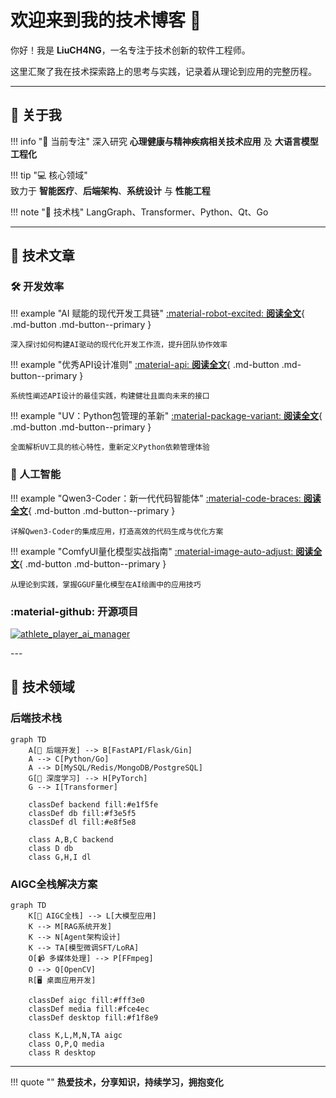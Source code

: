 # 欢迎来到我的技术博客 👋

<div class="hero-section" markdown="1">

你好！我是 **LiuCH4NG**，一名专注于技术创新的软件工程师。

这里汇聚了我在技术探索路上的思考与实践，记录着从理论到应用的完整历程。

</div>

---

## 🚀 关于我

<div class="about-grid" markdown="1">

!!! info "🌱 当前专注"
    深入研究 **心理健康与精神疾病相关技术应用** 及 **大语言模型工程化**

!!! tip "💻 核心领域"  
    致力于 **智能医疗**、**后端架构**、**系统设计** 与 **性能工程**

!!! note "🎯 技术栈"
    LangGraph、Transformer、Python、Qt、Go

</div>

---

## 📝 技术文章

### 🛠️ 开发效率

<div class="article-cards" markdown="1">

!!! example "AI 赋能的现代开发工具链"
    [:material-robot-excited: **阅读全文**](tech/AI_tools.md){ .md-button .md-button--primary }
    
    深入探讨如何构建AI驱动的现代化开发工作流，提升团队协作效率

!!! example "优秀API设计准则"
    [:material-api: **阅读全文**](tech/优秀API设计.md){ .md-button .md-button--primary }
    
    系统性阐述API设计的最佳实践，构建健壮且面向未来的接口

!!! example "UV：Python包管理的革新"
    [:material-package-variant: **阅读全文**](tech/uv_tutorial.md){ .md-button .md-button--primary }
    
    全面解析UV工具的核心特性，重新定义Python依赖管理体验

</div>

### 🤖 人工智能

<div class="article-cards" markdown="1">

!!! example "Qwen3-Coder：新一代代码智能体"
    [:material-code-braces: **阅读全文**](llm/qwen3_coder_tutorial.md){ .md-button .md-button--primary }
    
    详解Qwen3-Coder的集成应用，打造高效的代码生成与优化方案

!!! example "ComfyUI量化模型实战指南"
    [:material-image-auto-adjust: **阅读全文**](llm/ComfyUI使用GGUF量化模型教程.md){ .md-button .md-button--primary }
    
    从理论到实践，掌握GGUF量化模型在AI绘画中的应用技巧

</div>


### :material-github: 开源项目

<div class="article-cards" markdown="1">

[![athlete_player_ai_manager](https://github-readme-stats.vercel.app/api/pin/?username=liuch4ng&repo=athlete_player_ai_manager)](https://github.com/liuch4ng/athlete_player_ai_manager)

</div>
---

## 🎯 技术领域

<div class="tech-domains" markdown="1">

### 后端技术栈
```mermaid
graph TD
    A[🔧 后端开发] --> B[FastAPI/Flask/Gin]
    A --> C[Python/Go]
    A --> D[MySQL/Redis/MongoDB/PostgreSQL]
    G[🧠 深度学习] --> H[PyTorch]
    G --> I[Transformer]
    
    classDef backend fill:#e1f5fe
    classDef db fill:#f3e5f5
    classDef dl fill:#e8f5e8
    
    class A,B,C backend
    class D db
    class G,H,I dl
```

### AIGC全栈解决方案
```mermaid
graph TD
    K[🎨 AIGC全栈] --> L[大模型应用]
    K --> M[RAG系统开发]
    K --> N[Agent架构设计]
    K --> TA[模型微调SFT/LoRA]
    O[📹 多媒体处理] --> P[FFmpeg]
    O --> Q[OpenCV]
    R[🖥️ 桌面应用开发]
    
    classDef aigc fill:#fff3e0
    classDef media fill:#fce4ec
    classDef desktop fill:#f1f8e9
    
    class K,L,M,N,TA aigc
    class O,P,Q media
    class R desktop
```

</div>

---

<div class="footer-quote" markdown="1">

!!! quote ""
     **热爱技术，分享知识，持续学习，拥抱变化**

</div>